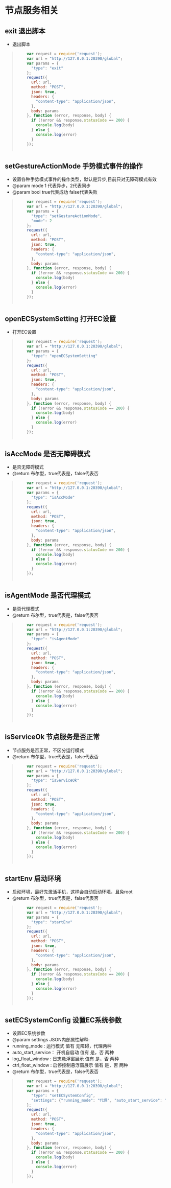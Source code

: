 # 节点服务相关


## exit 退出脚本
* 退出脚本

> ```javascript
>     var request = require('request');
>     var url = "http://127.0.0.1:20390/global";
>     var params = {
>       "type": "exit"
>     };
>     request({
>       url: url,
>       method: "POST",
>       json: true,
>       headers: {
>         "content-type": "application/json",
>       },
>       body: params
>     }, function (error, response, body) {
>       if (!error && response.statusCode == 200) {
>         console.log(body)
>       } else {
>         console.log(error)
>       }
>     });
>     
> ```

## setGestureActionMode 手势模式事件的操作
* 设置各种手势模式事件的操作类型，默认是异步,目前只对无障碍模式有效
* @param mode 1 代表异步，2代表同步
* @param bool true代表成功 false代表失败

> ```javascript
>     var request = require('request');
>     var url = "http://127.0.0.1:20390/global";
>     var params = {
>       "type": "setGestureActionMode",
>       "mode": 2
>     };
>     request({
>       url: url,
>       method: "POST",
>       json: true,
>       headers: {
>         "content-type": "application/json",
>       },
>       body: params
>     }, function (error, response, body) {
>       if (!error && response.statusCode == 200) {
>         console.log(body)
>       } else {
>         console.log(error)
>       }
>     });
>     
> ```



## openECSystemSetting 打开EC设置
* 打开EC设置

> ```javascript
>     var request = require('request');
>     var url = "http://127.0.0.1:20390/global";
>     var params = {
>       "type": "openECSystemSetting"
>     };
>     request({
>       url: url,
>       method: "POST",
>       json: true,
>       headers: {
>         "content-type": "application/json",
>       },
>       body: params
>     }, function (error, response, body) {
>       if (!error && response.statusCode == 200) {
>         console.log(body)
>       } else {
>         console.log(error)
>       }
>     });
>     
> ```


## isAccMode 是否无障碍模式
* 是否无障碍模式
* @return 布尔型，true代表是，false代表否

> ```javascript
>     var request = require('request');
>     var url = "http://127.0.0.1:20390/global";
>     var params = {
>       "type": "isAccMode"
>     };
>     request({
>       url: url,
>       method: "POST",
>       json: true,
>       headers: {
>         "content-type": "application/json",
>       },
>       body: params
>     }, function (error, response, body) {
>       if (!error && response.statusCode == 200) {
>         console.log(body)
>       } else {
>         console.log(error)
>       }
>     });
>     
> ```



## isAgentMode 是否代理模式
* 是否代理模式
* @return 布尔型，true代表是，false代表否

> ```javascript
>     var request = require('request');
>     var url = "http://127.0.0.1:20390/global";
>     var params = {
>       "type": "isAgentMode"
>     };
>     request({
>       url: url,
>       method: "POST",
>       json: true,
>       headers: {
>         "content-type": "application/json",
>       },
>       body: params
>     }, function (error, response, body) {
>       if (!error && response.statusCode == 200) {
>         console.log(body)
>       } else {
>         console.log(error)
>       }
>     });
>     
> ```



## isServiceOk 节点服务是否正常
* 节点服务是否正常，不区分运行模式
* @return 布尔型，true代表是，false代表否

> ```javascript
>     var request = require('request');
>     var url = "http://127.0.0.1:20390/global";
>     var params = {
>       "type": "isServiceOk"
>     };
>     request({
>       url: url,
>       method: "POST",
>       json: true,
>       headers: {
>         "content-type": "application/json",
>       },
>       body: params
>     }, function (error, response, body) {
>       if (!error && response.statusCode == 200) {
>         console.log(body)
>       } else {
>         console.log(error)
>       }
>     });
>     
> ```


## startEnv 启动环境
* 启动环境，最好先激活手机，这样会自动启动环境，且免root
* @return 布尔型，true代表是，false代表否

> ```javascript
>     var request = require('request');
>     var url = "http://127.0.0.1:20390/global";
>     var params = {
>       "type": "startEnv"
>     };
>     request({
>       url: url,
>       method: "POST",
>       json: true,
>       headers: {
>         "content-type": "application/json",
>       },
>       body: params
>     }, function (error, response, body) {
>       if (!error && response.statusCode == 200) {
>         console.log(body)
>       } else {
>         console.log(error)
>       }
>     });
>     
> ```



## setECSystemConfig 设置EC系统参数
* 设置EC系统参数
* @param settings JSON内部属性解释:
 *  running_mode : 运行模式 值有 无障碍，代理两种
 *  auto_start_service： 开机自启动 值有 是，否 两种
 *  log_float_window : 日志悬浮窗展示 值有 是，否 两种
 *  ctrl_float_window : 启停控制悬浮窗展示 值有 是，否 两种
* @return 布尔型，true代表是，false代表否

> ```javascript
>     var request = require('request');
>     var url = "http://127.0.0.1:20390/global";
>     var params = {
>       "type": "setECSystemConfig",
>       "settings": {"running_mode": "代理", "auto_start_service": "否", "log_float_window": "否", "ctrl_float_window": "否"}
>     };
>     request({
>       url: url,
>       method: "POST",
>       json: true,
>       headers: {
>         "content-type": "application/json",
>       },
>       body: params
>     }, function (error, response, body) {
>       if (!error && response.statusCode == 200) {
>         console.log(body)
>       } else {
>         console.log(error)
>       }
>     });
>     
> ```
